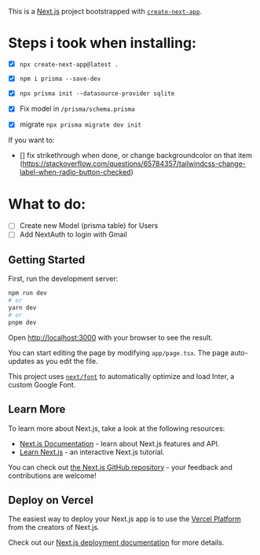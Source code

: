 This is a [Next.js](https://nextjs.org/) project bootstrapped with [`create-next-app`](https://github.com/vercel/next.js/tree/canary/packages/create-next-app).

# Steps i took when installing:
- [x] ```npx create-next-app@latest .```
- [x] ```npm i prisma --save-dev```
- [x] ```npx prisma init --datasource-provider sqlite```
- [x] Fix model in ```/prisma/schema.prisma```
- [x] migrate ```npx prisma migrate dev init``` 


If you want to:
- [] fix strikethrough when done, or change backgroundcolor on that item (https://stackoverflow.com/questions/65784357/tailwindcss-change-label-when-radio-button-checked)


# What to do:
- [ ] Create new Model (prisma table) for Users
- [ ] Add NextAuth to login with Gmail

## Getting Started

First, run the development server:

```bash
npm run dev
# or
yarn dev
# or
pnpm dev
```

Open [http://localhost:3000](http://localhost:3000) with your browser to see the result.

You can start editing the page by modifying `app/page.tsx`. The page auto-updates as you edit the file.

This project uses [`next/font`](https://nextjs.org/docs/basic-features/font-optimization) to automatically optimize and load Inter, a custom Google Font.

 
## Learn More

To learn more about Next.js, take a look at the following resources:

- [Next.js Documentation](https://nextjs.org/docs) - learn about Next.js features and API.
- [Learn Next.js](https://nextjs.org/learn) - an interactive Next.js tutorial.

You can check out [the Next.js GitHub repository](https://github.com/vercel/next.js/) - your feedback and contributions are welcome!

## Deploy on Vercel

The easiest way to deploy your Next.js app is to use the [Vercel Platform](https://vercel.com/new?utm_medium=default-template&filter=next.js&utm_source=create-next-app&utm_campaign=create-next-app-readme) from the creators of Next.js.

Check out our [Next.js deployment documentation](https://nextjs.org/docs/deployment) for more details.
